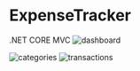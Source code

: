 # ExpenseTracker
.NET CORE MVC
![dashboard](https://github.com/KK6355/ExpenseTracker/assets/93057655/27d9ffec-fa2b-4e96-a802-114a726aa60a)

![categories](https://github.com/KK6355/ExpenseTracker/assets/93057655/1317b42a-602a-4c06-9d80-e9635542a08d)
![transactions](https://github.com/KK6355/ExpenseTracker/assets/93057655/0df6b6bd-0d9c-4835-a960-11fa55969176)
